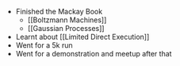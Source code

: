 - Finished the Mackay Book
	- [[Boltzmann Machines]]
	- [[Gaussian Processes]]
- Learnt about [[Limited Direct Execution]]
- Went for a 5k run
- Went for a demonstration and meetup after that